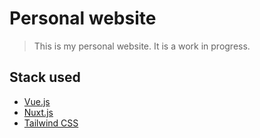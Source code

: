 # Personal website
> This is my personal website. It is a work in progress.

## Stack used
- [Vue.js](https://vuejs.org/)
- [Nuxt.js](https://nuxtjs.org/)
- [Tailwind CSS](https://tailwindcss.com/)
